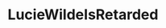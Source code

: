 ---
title: LucieWildeIsRetarded
crosslinks:
- livven
- TwinGirls
- MassiveTitsnAss
- StraightGirlsPlaying
---